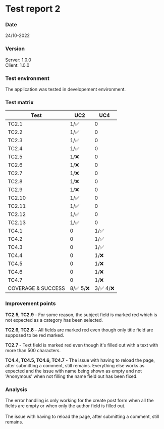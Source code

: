 # Test report 2

### Date

24/10-2022

### Version

Server: 1.0.0
<br />
Client: 1.0.0

### Test environment

The application was tested in developement environment.

### Test matrix

| Test | UC2 | UC4 |
|------|-----|-----|
| TC2.1 | 1/:white_check_mark: | 0 |
| TC2.2 | 1/:white_check_mark: | 0 |
| TC2.3 | 1/:white_check_mark: | 0 |
| TC2.4 | 1/:white_check_mark: | 0 |
| TC2.5 | 1/:x: | 0 |
| TC2.6 | 1/:x: | 0 |
| TC2.7 | 1/:x: | 0 |
| TC2.8 | 1/:x: | 0 |
| TC2.9 | 1/:x: | 0 |
| TC2.10 | 1/:white_check_mark: | 0 |
| TC2.11 | 1/:white_check_mark: | 0 |
| TC2.12 | 1/:white_check_mark: | 0 |
| TC2.13 | 1/:white_check_mark: | 0 |
| TC4.1 | 0 | 1/:white_check_mark: |
| TC4.2 | 0 | 1/:white_check_mark: |
| TC4.3 | 0 | 1/:white_check_mark: |
| TC4.4 | 0 | 1/:x: |
| TC4.5 | 0 | 1/:x: |
| TC4.6 | 0 | 1/:x: |
| TC4.7 | 0 | 1/:x: |
| COVERAGE & SUCCESS | 8/:white_check_mark: 5/:x: | 3/:white_check_mark: 4/:x: |

### Improvement points

**TC2.5, TC2.9** - For some reason, the subject field is marked red which is not expected as a category has been selected.

**TC2.6, TC2.8** - All fields are marked red even though only title field are supposed to be red marked.

**TC2.7** - Text field is marked red even though it's filled out with a text with more than 500 characters.

**TC4.4, TC4.5, TC4.6, TC4.7** - The issue with having to reload the page, after submitting a comment, still remains. Everything else works as expected and the issue with name being shown as empty and not 'Anonymous' when not filling the name field out has been fixed.

### Analysis
The error handling is only working for the create post form when all the fields are empty or when only the author field is filled out. <br /><br /> The issue with having to reload the page, after submitting a comment, still remains.